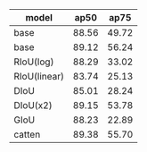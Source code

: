 |  model   | ap50  | ap75  |
|  ----  | ----  | ----  |
| base  | 88.56 | 49.72  |
| base  | 89.12 | 56.24  |
| RIoU(log)  | 88.29 | 33.02  |
| RIoU(linear)  | 83.74 | 25.13  |
| DIoU  | 85.01 | 28.24  |
| DIoU(x2)  | 89.15 | 53.78  |
| GIoU  | 88.23 | 22.89  |
| catten  | 89.38 | 55.70|
